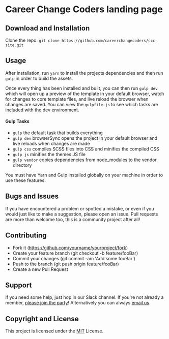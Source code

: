 # Career Change Coders landing page

## Download and Installation

Clone the repo: `git clone https://github.com/careerchangecoders/ccc-site.git`

## Usage

After installation, run `yarn` to install the projects dependencies and then run `gulp` in order to build the assets.

Once every thing has been installed and built, you can then run `gulp dev` which will open up a preview of the template in your default browser, watch for changes to core template files, and live reload the browser when changes are saved. You can view the `gulpfile.js` to see which tasks are included with the dev environment.

#### Gulp Tasks

- `gulp` the default task that builds everything
- `gulp dev` browserSync opens the project in your default browser and live reloads when changes are made
- `gulp css` compiles SCSS files into CSS and minifies the compiled CSS
- `gulp js` minifies the themes JS file
- `gulp vendor` copies dependencies from node_modules to the vendor directory

You must have Yarn and Gulp installed globally on your machine in order to use these features.

## Bugs and Issues

If you have encountered a problem or spotted a mistake, or even if you would just like to make a suggestion, please open an issue. Pull requests are more than welcome too, this is a community project after all! 

## Contributing

- Fork it (https://github.com/yourname/yourproject/fork)
- Create your feature branch (git checkout -b feature/fooBar)
- Commit your changes (git commit -am 'Add some fooBar')
- Push to the branch (git push origin feature/fooBar)
- Create a new Pull Request

## Support

If you need some help, just hop in our Slack channel. If you're not already a member, [please join the party](https://careerchangecoders.herokuapp.com)! Alternatively you can always [email us](mailto:careerchangecoders@gmail.com).

## Copyright and License

This project is licensed under the [MIT](https://choosealicense.com/licenses/mit/) License.
